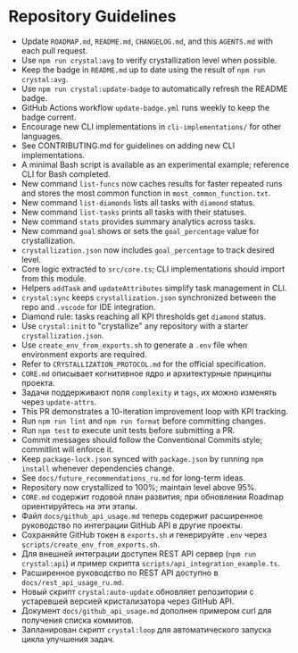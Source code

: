 # Repository Guidelines

- Update `ROADMAP.md`, `README.md`, `CHANGELOG.md`, and this `AGENTS.md` with each pull request.
- Use `npm run crystal:avg` to verify crystallization level when possible.
- Keep the badge in `README.md` up to date using the result of `npm run crystal:avg`.
- Use `npm run crystal:update-badge` to automatically refresh the README badge.
- GitHub Actions workflow `update-badge.yml` runs weekly to keep the badge current.
- Encourage new CLI implementations in `cli-implementations/` for other languages.
- See CONTRIBUTING.md for guidelines on adding new CLI implementations.
- A minimal Bash script is available as an experimental example; reference CLI for Bash completed.
- New command `list-funcs` now caches results for faster repeated runs and stores the most common function in `most_common_function.txt`.
- New command `list-diamonds` lists all tasks with `diamond` status.
- New command `list-tasks` prints all tasks with their statuses.
- New command `stats` provides summary analytics across tasks.
- New command `goal` shows or sets the `goal_percentage` value for crystallization.
- `crystallization.json` now includes `goal_percentage` to track desired level.
- Core logic extracted to `src/core.ts`; CLI implementations should import from this module.
- Helpers `addTask` and `updateAttributes` simplify task management in CLI.
- `crystal:sync` keeps `crystallization.json` synchronized between the repo and `.vscode` for IDE integration.
- Diamond rule: tasks reaching all KPI thresholds get `diamond` status.
- Use `crystal:init` to "crystallize" any repository with a starter `crystallization.json`.
- Use `create_env_from_exports.sh` to generate a `.env` file when environment exports are required.
- Refer to `CRYSTALLIZATION_PROTOCOL.md` for the official specification.
- `CORE.md` описывает когнитивное ядро и архитектурные принципы проекта.
- Задачи поддерживают поля `complexity` и `tags`, их можно изменять через `update-attrs`.
- This PR demonstrates a 10-iteration improvement loop with KPI tracking.
- Run `npm run lint` and `npm run format` before committing changes.
- Run `npm test` to execute unit tests before submitting a PR.
- Commit messages should follow the Conventional Commits style; commitlint will enforce it.
- Keep `package-lock.json` synced with `package.json` by running `npm install` whenever dependencies change.
- See `docs/future_recommendations_ru.md` for long-term ideas.
- Repository now crystallized to 100%; maintain level above 95%.
- `CORE.md` содержит годовой план развития; при обновлении Roadmap ориентируйтесь на эти этапы.
- Файл `docs/github_api_usage.md` теперь содержит расширенное руководство по интеграции GitHub API в другие проекты.
- Сохраняйте GitHub токен в `exports.sh` и генерируйте `.env` через `scripts/create_env_from_exports.sh`.
- Для внешней интеграции доступен REST API сервер (`npm run crystal:api`) и пример скрипта `scripts/api_integration_example.ts`.
- Расширенное руководство по REST API доступно в `docs/rest_api_usage_ru.md`.
- Новый скрипт `crystal:auto-update` обновляет репозитории с устаревшей версией кристализатора через GitHub API.
- Документ `docs/github_api_usage.md` дополнен примером curl для получения списка коммитов.
- Запланирован скрипт `crystal:loop` для автоматического запуска цикла улучшения задач.
